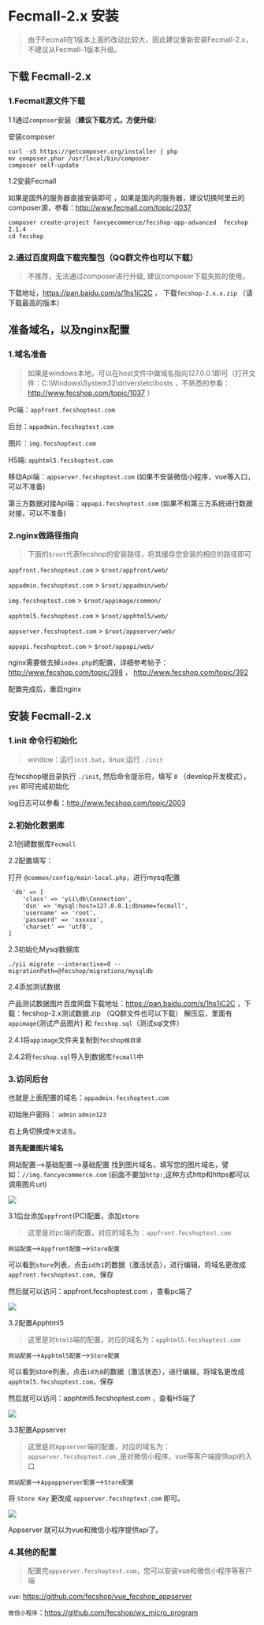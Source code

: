 Fecmall-2.x 安装
==============

> 由于Fecmall在1版本上面的改动比较大，因此建议重新安装Fecmall-2.x，不建议从Fecmall-1版本升级。


下载 Fecmall-2.x 
----------------

### 1.Fecmall源文件下载

1.1通过`composer`安装（**建议下载方式，方便升级**）

安装composer

```
curl -sS https://getcomposer.org/installer | php
mv composer.phar /usr/local/bin/composer
composer self-update
```

1.2安装Fecmall

如果是国外的服务器直接安装即可
，如果是国内的服务器，建议切换阿里云的composer源，参看：http://www.fecmall.com/topic/2037

```
composer create-project fancyecommerce/fecshop-app-advanced  fecshop 2.1.4
cd fecshop
```

### 2.通过百度网盘下载完整包（QQ群文件也可以下载）

>不推荐，无法通过composer进行升级, 建议composer下载失败的使用。

下载地址，https://pan.baidu.com/s/1hs1iC2C ， 下载`fecshop-2.x.x.zip` （请下载最高的版本）


准备域名，以及nginx配置
------------------

### 1.域名准备

> 如果是windows本地，可以在host文件中做域名指向127.0.0.1即可（打开文件：C:\Windows\System32\drivers\etc\hosts ，不熟悉的参看：http://www.fecshop.com/topic/1037 ）


Pc端：`appfront.fecshoptest.com`

后台：`appadmin.fecshoptest.com`

图片：`img.fecshoptest.com`

H5端: `apphtml5.fecshoptest.com`

移动Api端：`appserver.fecshoptest.com`  (如果不安装微信小程序，vue等入口，可以不准备)
 
第三方数据对接Api端：`appapi.fecshoptest.com` (如果不和第三方系统进行数据对接，可以不准备)



### 2.nginx做路径指向

>下面的`$root`代表fecshop的安装路径，将其缓存您安装的相应的路径即可

`appfront.fecshoptest.com`   >  `$root/appfront/web/`

`appadmin.fecshoptest.com`   >  `$root/appadmin/web/`

`img.fecshoptest.com`   >  `$root/appimage/common/`

`apphtml5.fecshoptest.com`   >  `$root/apphtml5/web/`

`appserver.fecshoptest.com`   >  `$root/appserver/web/`

`appapi.fecshoptest.com`   >  `$root/appapi/web/`



nginx需要做去掉`index.php`的配置，详细参考帖子：http://www.fecshop.com/topic/398  ，  http://www.fecshop.com/topic/392


配置完成后，重启nginx

安装 Fecmall-2.x 
--------

### 1.init 命令行初始化

> window：运行`init.bat`，linux:运行 `./init`

在fecshop根目录执行  `./init`,  然后命令提示符，填写 `0` （develop开发模式）， `yes` 即可完成初始化

log日志可以参看：http://www.fecshop.com/topic/2003

### 2.初始化数据库

2.1创建数据库`Fecmall`

2.2配置填写：

打开 `@common/config/main-local.php`，进行mysql配置

```
 'db' => [ 
    'class' => 'yii\db\Connection',
    'dsn' => 'mysql:host=127.0.0.1;dbname=fecmall',
    'username' => 'root',
    'password' => 'xxxxxx',
    'charset' => 'utf8',
]
```

2.3初始化Mysql数据库

```
./yii migrate --interactive=0 --migrationPath=@fecshop/migrations/mysqldb
```

2.4添加测试数据

产品测试数据图片百度网盘下载地址：https://pan.baidu.com/s/1hs1iC2C ，下载：fecshop-2.x测试数据.zip （QQ群文件也可以下载）
解压后，里面有`appimage`(测试产品图片) 和 `fecshop.sql`（测试sql文件） 

2.4.1将`appimage`文件夹复制到`fecshop根目录`

2.4.2将`fecshop.sql`导入到数据库`fecmall`中



### 3.访问后台

也就是上面配置的域名：`appadmin.fecshoptest.com`

初始账户密码：  `admin`  `admin123`

右上角切换成`中文语言`。

**首先配置图片域名** 

网站配置-->基础配置-->基础配置  找到图片域名，填写您的图片域名，譬如：`//img.fancyecommerce.com`
(前面不要加`http:`,这种方式http和https都可以调用图片url)

![](images/ff1.png)


3.1后台添加`appfront`(PC)配置，添加`store`

> 这里是对pc端的配置，对应的域名为：`appfront.fecshoptest.com`

`网站配置`-->`Appfront配置`-->`Store配置`

可以看到`store`列表，点击`id为1`的数据（激活状态），进行编辑，将域名更改成 `appfront.fecshoptest.com`，保存

然后就可以访问：appfront.fecshoptest.com ，查看pc端了

![](images/ff2.png)


3.2配置Apphtml5


> 这里是对`html5`端的配置，对应的域名为：`apphtml5.fecshoptest.com`

`网站配置`-->`Apphtml5配置`-->`Store配置`

可以看到store列表，点击`id为8`的数据（激活状态），进行编辑，将域名更改成 `apphtml5.fecshoptest.com`，保存

然后就可以访问：apphtml5.fecshoptest.com ，查看H5端了

![](images/ff3.png)


3.3配置Appserver


> 这里是对`Appserver`端的配置，对应的域名为：`appserver.fecshoptest.com` ,是对微信小程序，vue等客户端提供api的入口

`网站配置`-->`Appappserver配置`-->`Store配置`

将 `Store Key` 更改成 `appserver.fecshoptest.com` 即可。


![](images/ff5.png)

Appserver 就可以为vue和微信小程序提供api了。

### 4.其他的配置

> 配置完`appserver.fecshoptest.com`，您可以安装vue和微信小程序等客户端

`vue`: https://github.com/fecshop/vue_fecshop_appserver

`微信小程序`：https://github.com/fecshop/wx_micro_program

















